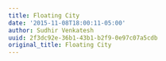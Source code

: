 ```yaml
---
title: Floating City
date: '2015-11-08T18:00:11-05:00'
author: Sudhir Venkatesh
uuid: 2f3dc92e-36b1-43b1-b2f9-0e97c07a5cdb
original_title: Floating City
---
```



